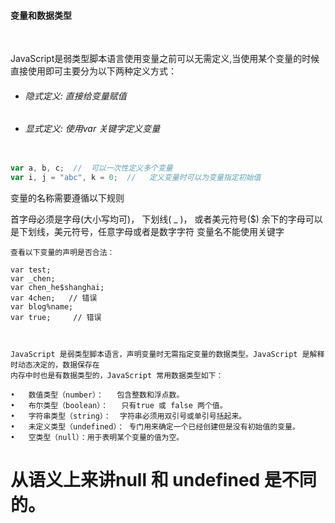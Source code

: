 #### 变量和数据类型

<br>

JavaScript是弱类型脚本语言使用变量之前可以无需定义,当使用某个变量的时候直接使用即可主要分为以下两种定义方式：

* ###### 隐式定义: 直接给变量赋值
* ###### 显式定义: 使用var 关键字定义变量

```javascript

var a, b, c;  //  可以一次性定义多个变量
var i, j = "abc", k = 0;  //   定义变量时可以为变量指定初始值
```

变量的名称需要遵循以下规则

首字母必须是字母(大小写均可)，  下划线( _ )， 或者美元符号($)
	余下的字母可以是下划线，美元符号，任意字母或者是数字字符
	变量名不能使用关键字


	查看以下变量的声明是否合法：

	var test;
	var _chen;
	var chen_he$shanghai;
	var 4chen;   // 错误
	var blog%name;
	var true;     // 错误            



	JavaScript 是弱类型脚本语言，声明变量时无需指定变量的数据类型。JavaScript 是解释时动态决定的，数据保存在
	内存中时也是有数据类型的，JavaScript 常用数据类型如下：

	•   数值类型（number）：   包含整数和浮点数。
	•   布尔类型（boolean）：   只有true 或 false 两个值。
	•   字符串类型（string）：  字符串必须用双引号或单引号括起来。           
	•   未定义类型（undefined）： 专门用来确定一个已经创建但是没有初始值的变量。
	•   空类型（null）：用于表明某个变量的值为空。

# 从语义上来讲null 和 undefined 是不同的。
